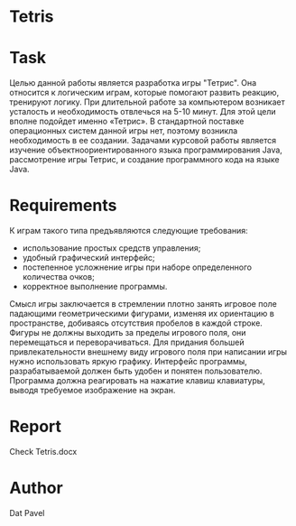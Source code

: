 # Tetris
# Task
Целью данной работы является разработка игры "Тетрис". Она относится к логическим играм, которые помогают развить реакцию, тренируют логику. При длительной работе за компьютером возникает усталость и необходимость отвлечься на 5-10 минут. Для этой цели вполне подойдет именно «Тетрис». В стандартной поставке операционных систем
данной игры нет, поэтому возникла необходимость в ее создании. Задачами курсовой работы является изучение объектноориентированного языка программирования Java, рассмотрение игры Тетрис, и создание программного кода на языке Java.  
# Requirements
К играм такого типа предъявляются следующие требования:
* использование простых средств управления;
* удобный графический интерфейс;
* постепенное усложнение игры при наборе определенного количества
очков;
* корректное выполнение программы.

Смысл игры заключается в стремлении плотно занять игровое поле падающими геометрическими фигурами, изменяя их ориентацию в
пространстве, добиваясь отсутствия пробелов в каждой строке.
Фигуры не должны выходить за пределы игрового поля, они
перемещаться и переворачиваться. Для придания большей
привлекательности внешнему виду игрового поля при написании игры нужно
использовать яркую графику. Интерфейс программы, разрабатываемой
должен быть удобен и понятен пользователю.
Программа должна реагировать на нажатие клавиш клавиатуры,
выводя требуемое изображение на экран.
# Report
Check Tetris.docx
# Author
Dat Pavel
